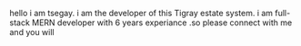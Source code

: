 hello i am tsegay. i am the developer of this Tigray estate system. i am full-stack MERN developer with 6 years experiance .so please connect with me and you will
